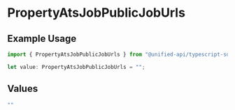 # PropertyAtsJobPublicJobUrls

## Example Usage

```typescript
import { PropertyAtsJobPublicJobUrls } from "@unified-api/typescript-sdk/sdk/models/shared";

let value: PropertyAtsJobPublicJobUrls = "";
```

## Values

```typescript
""
```